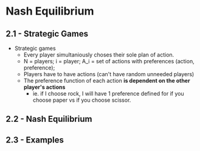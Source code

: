 # Nash Equilibrium

## 2.1 - Strategic Games
- Strategic games
  - Every player simultaniously choses their sole plan of action.
  - N = players; i = player; A_i = set of actions with preferences (action, preference);  
  - Players have to have actions (can't have random unneeded players)
  - The preference function of each action **is dependent on the other player's actions**
    - ie. if I choose rock, I will have 1 preference defined for if you choose paper vs if you choose scissor.


## 2.2 - Nash Equilibrium

## 2.3 - Examples


